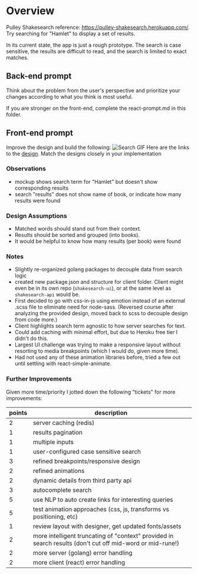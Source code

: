 # Overview

Pulley Shakesearch reference:
https://pulley-shakesearch.herokuapp.com/. Try searching for "Hamlet" to display
a set of results.

In its current state, the app is just a rough prototype. The search is
case sensitive, the results are difficult to read, and the search is limited to
exact matches.

## Back-end prompt
Think about the problem from the user's perspective and prioritize your changes according
to what you think is most useful.

If you are stronger on the front-end, complete the react-prompt.md in this
folder.

## Front-end prompt
Improve the design and build the following:
![Search GIF](shakespearetest.gif)
Here are the links to the [design](https://www.figma.com/file/Q0VfmCutWFayWMDtoLEW0Q/InvestorBook-iterations?node-id=0%3A1). Match the designs closely in your implementation

### Observations
* mockup shows search term for "Hamlet" but doesn't show corresponding results
* search "results" does not show name of book, or indicate how many results were found

### Design Assumptions
* Matched words should stand out from their context.
* Results should be sorted and grouped (into books).
* It would be helpful to know how many results (per book) were found

### Notes
* Slightly re-organized golang packages to decouple data from search logic
* created new package.json and structure for client folder. Client might even be in its own repo (`shakesearch-ui`), or at the same level as `shakesearch-api` would be.
* First decided to go with css-in-js using emotion instead of an external .scss file to eliminate need for node-sass. (Reversed course after analyzing the provided design, moved back to scss to decouple design from code more.)
* Client highlights search term agnostic to how server searches for text.
* Could add caching with minimal effort, but due to Heroku free tier I didn't do this.
* Largest UI challenge was trying to make a responsive layout without resorting to media breakpoints (which I would do, given more time).
* Had not used any of these animation libraries before, tried a few out until settling with react-simple-animate.

### Further Improvements
Given more time/priority I jotted down the following "tickets" for more improvements:

| points | description              |
|--------|--------------------------|
| 2      | server caching (redis)   |
| 1      | results pagination       |
| 1      | multiple inputs          |
| 1      | user-configured case sensitive search|
| 3      | refined breakpoints/responsive design|
| 2      | refined animations|
| 2      | dynamic details from third party api|
| 3      | autocomplete search|
| 5      | use NLP to auto create links for interesting queries |
| 5      | test animation approaches (css, js, transforms vs positioning, etc) |
| 1      | review layout with designer, get updated fonts/assets       |
| 2      | more intelligent truncating of "context" provided in search results (don't cut off mid-word or mid-rune!) |
| 2      | more server (golang) error handling|
| 2      | more client (react) error handling|